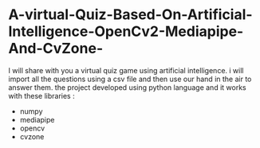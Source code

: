 # A-virtual-Quiz-Based-On-Artificial-Intelligence-OpenCv2-Mediapipe-And-CvZone-
I will share with you a virtual quiz game using artificial intelligence. i will import all the questions using a csv file and then use our hand in the air to answer them. 
the project developed using python language and it works with these libraries : 
- numpy
- mediapipe 
- opencv
- cvzone
